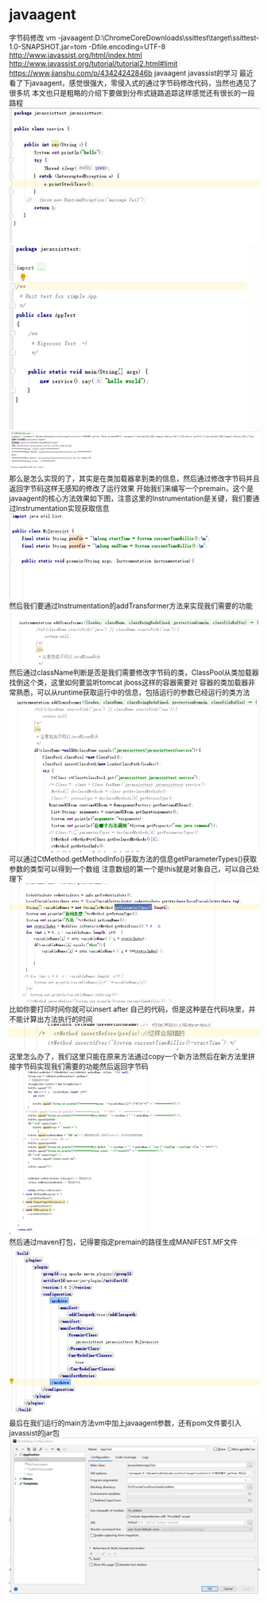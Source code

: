 # javaagent
字节码修改
vm  -javaagent:D:\ChromeCoreDownloads\ssittest\target\ssittest-1.0-SNAPSHOT.jar=tom -Dfile.encoding=UTF-8
http://www.javassist.org/html/index.html
http://www.javassist.org/tutorial/tutorial2.html#limit
https://www.jianshu.com/p/43424242846b
javaagent javassist的学习
最近看了下javaagent，感觉很强大，零侵入式的通过字节码修改代码，当然也遇见了很多坑
本文也只是粗略的介绍下要做到分布式链路追踪这样感觉还有很长的一段路程
![方法](https://github.com/huang054/javaagent/blob/master/javassist1.jpg)
![运行main](https://github.com/huang054/javaagent/blob/master/javassist2.png)
![效果图](https://github.com/huang054/javaagent/blob/master/javassist3.png)
那么是怎么实现的了，其实是在类加载器拿到类的信息，然后通过修改字节码并且返回字节码这样无感知的修改了运行效果
开始我们来编写一个premain，这个是javaagent的核心方法效果如下图，注意这里的Instrumentation是关键，我们要通过Instrumentation实现获取信息
![peimain](https://github.com/huang054/javaagent/blob/master/javassist4.png)
然后我们要通过Instrumentation的addTransformer方法来实现我们需要的功能
![addTransformer](https://github.com/huang054/javaagent/blob/master/javassist5.png)
然后通过className判断是否是我们需要修改字节码的类，ClassPool从类加载器找倒这个类，这里如何要监听tomcat jboss这样的容器需要对
容器的类加载器非常熟悉，可以从runtime获取运行中的信息，包括运行的参数已经运行的类方法
![addTransformer](https://github.com/huang054/javaagent/blob/master/javassist6.png)
可以通过CtMethod.getMethodInfo()获取方法的信息getParameterTypes()获取参数的类型可以得到一个数组
注意数组的第一个是this就是对象自己，可以自己处理下
![addTransformer](https://github.com/huang054/javaagent/blob/master/javassist7.png)
比如你要打印时间你就可以insert after 自己的代码，但是这种是在代码块里，并不能计算出方法执行的时间
![addTransformer](https://github.com/huang054/javaagent/blob/master/javassist8.png)
这里怎么办了，我们这里只能在原来方法通过copy一个新方法然后在新方法里拼接字节码实现我们需要的功能然后返回字节码
![addTransformer](https://github.com/huang054/javaagent/blob/master/javassist9.png)
然后通过maven打包，记得要指定premain的路径生成MANIFEST.MF文件
![addTransformer](https://github.com/huang054/javaagent/blob/master/javassist10.png)
最后在我们运行的main方法vm中加上javaagent参数，还有pom文件要引入javassist的jar包
![addTransformer](https://github.com/huang054/javaagent/blob/master/javassist11.png)
